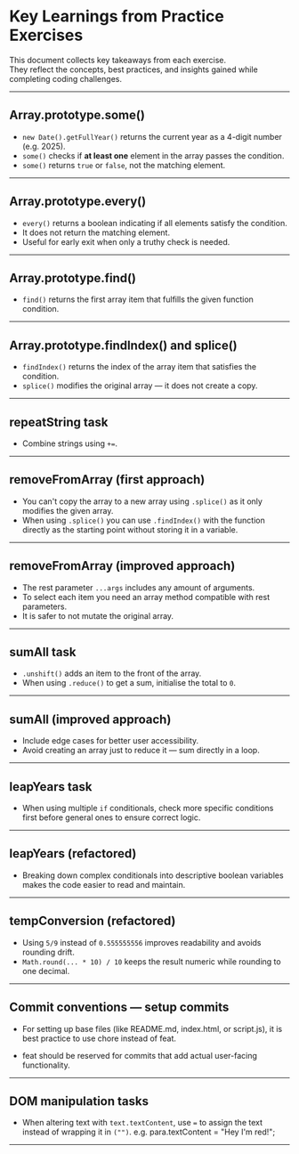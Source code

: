 # Key Learnings from Practice Exercises

This document collects key takeaways from each exercise.  
They reflect the concepts, best practices, and insights gained while completing coding challenges.

---

## Array.prototype.some()

- `new Date().getFullYear()` returns the current year as a 4-digit number (e.g. 2025).
- `some()` checks if **at least one** element in the array passes the condition.
- `some()` returns `true` or `false`, not the matching element.

---

## Array.prototype.every()

- `every()` returns a boolean indicating if all elements satisfy the condition.
- It does not return the matching element.
- Useful for early exit when only a truthy check is needed.

---

## Array.prototype.find()

- `find()` returns the first array item that fulfills the given function condition.

---

## Array.prototype.findIndex() and splice()

- `findIndex()` returns the index of the array item that satisfies the condition.
- `splice()` modifies the original array — it does not create a copy.

---

## repeatString task

- Combine strings using `+=`.

---

## removeFromArray (first approach)

- You can't copy the array to a new array using `.splice()` as it only modifies the given array.
- When using `.splice()` you can use `.findIndex()` with the function directly as the starting point without storing it in a variable.

---

## removeFromArray (improved approach)

- The rest parameter `...args` includes any amount of arguments.
- To select each item you need an array method compatible with rest parameters.
- It is safer to not mutate the original array.

---

## sumAll task

- `.unshift()` adds an item to the front of the array.
- When using `.reduce()` to get a sum, initialise the total to `0`.

---

## sumAll (improved approach)

- Include edge cases for better user accessibility.
- Avoid creating an array just to reduce it — sum directly in a loop.

---

## leapYears task

- When using multiple `if` conditionals, check more specific
  conditions first before general ones to ensure correct logic.

---

## leapYears (refactored)

- Breaking down complex conditionals into descriptive boolean
  variables makes the code easier to read and maintain.

---

## tempConversion (refactored)

- Using `5/9` instead of `0.555555556` improves readability and avoids rounding drift.
- `Math.round(... * 10) / 10` keeps the result numeric while rounding to one decimal.

---

## Commit conventions — setup commits

- For setting up base files (like README.md, index.html, or script.js), it is best practice to use chore instead of feat.

- feat should be reserved for commits that add actual user-facing functionality.

---

## DOM manipulation tasks

- When altering text with `text.textContent`, use `=` to assign the text instead of wrapping it in `("")`.
  e.g. para.textContent = "Hey I'm red!";

---
